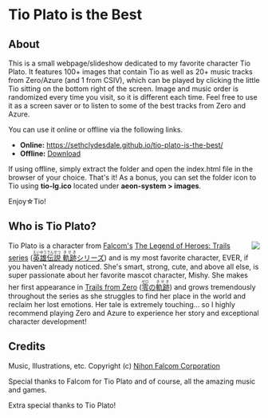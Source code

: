 ﻿# Tio Plato is the Best


## About
This is a small webpage/slideshow dedicated to my favorite character Tio Plato. It features 100+ images that contain Tio as well as 20+ music tracks from Zero/Azure (and 1 from CSIV), which can be played by clicking the little Tio sitting on the bottom right of the screen. Image and music order is randomized every time you visit, so it is different each time. Feel free to use it as a screen saver or to listen to some of the best tracks from Zero and Azure.

You can use it online or offline via the following links.

- **Online:** https://sethclydesdale.github.io/tio-plato-is-the-best/
- **Offline:** [Download](https://github.com/SethClydesdale/tio-plato-is-the-best/archive/main.zip)

If using offline, simply extract the folder and open the index.html file in the browser of your choice. That's it! As a bonus, you can set the folder icon to Tio using **tio-lg.ico** located under **aeon-system > images**.

Enjoy☆Tio!


## Who is Tio Plato?

<img src="https://sethclydesdale.github.io/tio-plato-is-the-best/aeon-system/images/tio-plato.png" align="right">

Tio Plato is a character from [Falcom's](https://www.falcom.co.jp/) [The Legend of Heroes: Trails series](https://www.thelegendofheroes.com/) ([<ruby>英雄伝説<rt>えいゆうでんせつ</rt></ruby> <ruby>軌跡<rt>きせき</rt></ruby>シリーズ](https://www.falcom.co.jp/kiseki/)) and is my most favorite character, EVER, if you haven't already noticed. She's smart, strong, cute, and above all else, is super passionate about her favorite mascot character, Mishy. She makes her first appearance in [Trails from Zero](https://www.thelegendofheroes.com/crossbell/) ([<ruby>零<rt>ゼロ</rt></ruby>の<ruby>軌跡<rt>きせき</rt></ruby>](https://www.falcom.co.jp/zeroao/)) and grows tremendously throughout the series as she struggles to find her place in the world and reclaim her lost emotions. Her tale is extremely touching... so I highly recommend playing Zero and Azure to experience her story and exceptional character development!


## Credits
Music, Illustrations, etc. Copyright (c) [Nihon Falcom Corporation](https://www.falcom.co.jp/)

Special thanks to Falcom for Tio Plato and of course, all the amazing music and games.

Extra special thanks to Tio Plato!
